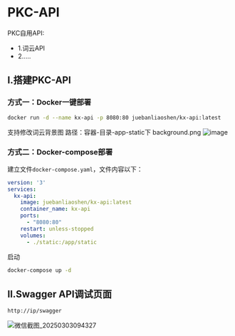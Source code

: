 # PKC-API
PKC自用API:
- 1.词云API
- 2.....

## Ⅰ.搭建PKC-API
### 方式一：Docker一键部署
```bash
docker run -d --name kx-api -p 8080:80 juebanliaoshen/kx-api:latest
```
支持修改词云背景图
路径：容器-目录-app-static下
background.png
![image](https://github.com/user-attachments/assets/d7135f1a-6d74-4539-bbb9-e0b7235233cd)


### 方式二：Docker-compose部署
建立文件`docker-compose.yaml`，文件内容以下：
```yaml
version: '3'
services:
  kx-api:
    image: juebanliaoshen/kx-api:latest
    container_name: kx-api
    ports:
      - "8080:80"
    restart: unless-stopped
    volumes:
      - ./static:/app/static
```
启动
```bash
docker-compose up -d
```
## Ⅱ.Swagger API调试页面
```html
http://ip/swagger


```
![微信截图_20250303094327](https://github.com/user-attachments/assets/0d72aaf2-600b-4e7f-92bc-e8d776a990d2)

